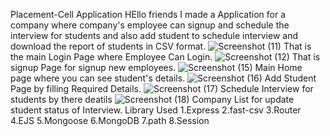Placement-Cell Application
HEllo friends I made a Application for a company where company's employee can signup and schedule the interview for students and also add student to schedule interview and download the report of students in CSV format.
![Screenshot (11)](https://github.com/Piyush608090/Placement-Cell/assets/119125610/e7038df2-6744-4731-9aa2-18f919567968)
That is the main Login Page where Employee Can Login.
![Screenshot (12)](https://github.com/Piyush608090/Placement-Cell/assets/119125610/290353a0-ff42-43de-8cb2-cdb5567e2eb4)
That is signup Page for signup new employees.
![Screenshot (15)](https://github.com/Piyush608090/Placement-Cell/assets/119125610/47c68885-7f8e-4960-9c2d-d6b7eb5c7434)
Main Home page where you can see student's details.
![Screenshot (16)](https://github.com/Piyush608090/Placement-Cell/assets/119125610/8c9563cd-fbba-4110-b667-69cab406dadc)
Add Student Page by filling Required Details.
![Screenshot (17)](https://github.com/Piyush608090/Placement-Cell/assets/119125610/d0ae6cd4-7005-4b94-8ed7-01ed4eda274d)
Schedule Interview for students by there deatils
![Screenshot (18)](https://github.com/Piyush608090/Placement-Cell/assets/119125610/da00b606-3d7a-4613-9af8-216c042925dc)
Company List for update student status of Interview.
Library Used
1.Express
2.fast-csv
3.Router
4.EJS 
5.Mongoose
6.MongoDB
7.path
8.Session
